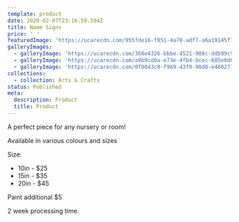 ```yaml
---
template: product
date: 2020-02-07T23:16:59.594Z
title: Name Signs
price: ' '
featuredImage: 'https://ucarecdn.com/955fde16-f851-4a70-adf7-a6a19145f7a7/'
galleryImages:
  - galleryImage: 'https://ucarecdn.com/368e4326-bbbe-4521-908c-ddb99c9b7322/'
  - galleryImage: 'https://ucarecdn.com/a9b9cd0a-e73e-4fb4-bcec-605e0d6a50be/'
  - galleryImage: 'https://ucarecdn.com/0f8043c0-f969-43f9-98d8-e46027727547/'
collections:
  - collection: Arts & Crafts
status: Published
meta:
  description: Product
  title: Product
---
```

A perfect piece for any nursery or room!

Available in various colours and sizes

Size:

* 10in - $25
* 15in - $35
* 20in - $45

Paint additional $5

2 week processing time.
